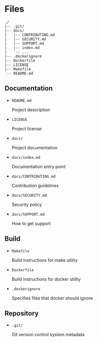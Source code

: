 Files
=====

    ./
    |-- .git/
    |-- docs/
    |   |-- CONTRIBUTING.md
    |   |-- SECURITY.md
    |   |-- SUPPORT.md
    |   |-- index.md
    |   `-- ...
    |-- .dockerignore
    |-- Dockerfile
    |-- LICENSE
    |-- Makefile
    `-- README.md


Documentation
-------------

- `README.md`

  Project description

- `LICENSE`

  Project license

- `docs/`

  Project documentation

- `docs/index.md`

  Documentation entry point

- `docs/CONTRIBUTING.md`

  Contribution guidelines

- `docs/SECURITY.md`

  Security policy

- `docs/SUPPORT.md`

  How to get support


Build
-----

- `Makefile`

  Build instructions for make utility

- `Dockerfile`

  Build instructions for docker utility

- `.dockerignore`

  Specifies files that docker should ignore


Repository
----------

- `.git/`

  Git version control system metadata
